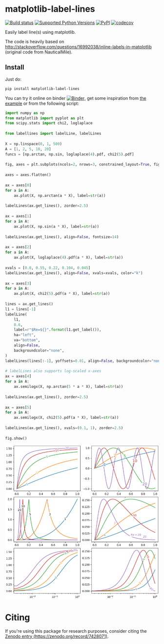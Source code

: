 # matplotlib-label-lines
[![Build status](https://github.com/cphyc/matplotlib-label-lines/actions/workflows/pytest.yml/badge.svg)](https://github.com/cphyc/matplotlib-label-lines/actions/workflows/pytest.yml)
[![Supported Python Versions](https://img.shields.io/pypi/pyversions/matplotlib-label-lines/0.5.2)](https://pypi.org/project/matplotlib-label-lines/)
[![PyPI](https://img.shields.io/pypi/v/matplotlib-label-lines)](https://pypi.org/project/matplotlib-label-lines)
[![codecov](https://codecov.io/gh/cphyc/matplotlib-label-lines/branch/master/graph/badge.svg)](https://codecov.io/gh/cphyc/matplotlib-label-lines)

Easily label line(s) using matplotlib.

The code is heavily based on http://stackoverflow.com/questions/16992038/inline-labels-in-matplotlib (original code from NauticalMile).

## Install

Just do:
```bash
pip install matplotlib-label-lines
```
You can try it online on binder [![Binder](https://mybinder.org/badge_logo.svg)](https://mybinder.org/v2/gh/cphyc/matplotlib-label-lines/master), get some inspiration from [the example](https://github.com/cphyc/matplotlib-label-lines/blob/master/example/matplotlib_label_lines.ipynb) or from the following script:
```python
import numpy as np
from matplotlib import pyplot as plt
from scipy.stats import chi2, loglaplace

from labellines import labelLine, labelLines

X = np.linspace(0, 1, 500)
A = [1, 2, 5, 10, 20]
funcs = [np.arctan, np.sin, loglaplace(4).pdf, chi2(5).pdf]

fig, axes = plt.subplots(ncols=2, nrows=3, constrained_layout=True, figsize=(8, 8))

axes = axes.flatten()

ax = axes[0]
for a in A:
    ax.plot(X, np.arctan(a * X), label=str(a))

labelLines(ax.get_lines(), zorder=2.5)

ax = axes[1]
for a in A:
    ax.plot(X, np.sin(a * X), label=str(a))

labelLines(ax.get_lines(), align=False, fontsize=14)

ax = axes[2]
for a in A:
    ax.plot(X, loglaplace(4).pdf(a * X), label=str(a))

xvals = [0.8, 0.55, 0.22, 0.104, 0.045]
labelLines(ax.get_lines(), align=False, xvals=xvals, color="k")

ax = axes[3]
for a in A:
    ax.plot(X, chi2(5).pdf(a * X), label=str(a))

lines = ax.get_lines()
l1 = lines[-1]
labelLine(
    l1,
    0.6,
    label=r"$Re=${}".format(l1.get_label()),
    ha="left",
    va="bottom",
    align=False,
    backgroundcolor="none",
)
labelLines(lines[:-1], yoffsets=0.01, align=False, backgroundcolor="none")

# labelLines also supports log-scaled x-axes
ax = axes[4]
for a in A:
    ax.semilogx(X, np.arctan(5 * a * X), label=str(a))

labelLines(ax.get_lines(), zorder=2.5)

ax = axes[5]
for a in A:
    ax.semilogx(X, chi2(5).pdf(a * X), label=str(a))

labelLines(ax.get_lines(), xvals=(0.1, 1), zorder=2.5)

fig.show()
```
![Example](https://raw.githubusercontent.com/cphyc/matplotlib-label-lines/master/example.png)

# Citing
If you're using this package for research purposes, consider citing the [Zenodo entry (https://zenodo.org/record/7428071)](https://zenodo.org/record/7428071).
